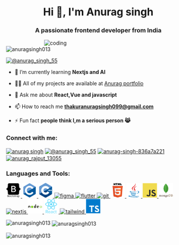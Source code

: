 

<h1 align="center">Hi 👋, I'm Anurag singh</h1>
<h3 align="center">A passionate frontend developer from India</h3>

 <img  align="right" alt="coding" width="400" src ="https://camo.githubusercontent.com/d3a6726b2ce4283d4fd8ddcc317e8e7882067c013fa6ec16c96a991a50a78c74/68747470733a2f2f6d65646961322e67697068792e636f6d2f6d656469612f76312e59326c6b505463354d4749334e6a45784f574e3062326c304e47686859325a755a476476616a466d616d746f5a325a3262573930635774314d58687165484d35636d6f7959695a6c634431324d563970626e526c636d35686246396e61575a66596e6c666157516d593351395a772f7167515567674143335066763638377150432f67697068792e676966"> 

<p align="left"> <img src="https://komarev.com/ghpvc/?username=anuragsingh013&label=Profile%20views&color=0e75b6&style=flat" alt="anuragsingh013" /> </p>

<p align="left"> <a href="https://twitter.com/@anurag_singh_55" target="blank"><img src="https://img.shields.io/twitter/follow/@anurag_singh_55?logo=twitter&style=for-the-badge" alt="@anurag_singh_55" /></a> </p>

- 🌱 I’m currently learning **Nextjs and AI**

- 👨‍💻 All of my projects are available at [Anurag portfolio](https://anurag-portfolio-2023.netlify.app/)

- 💬 Ask me about **React,Vue and javascript**

- 📫 How to reach me **thakuranuragsingh099@gmail.com**

- ⚡ Fun fact **people think I,m a serious person 😹**

<h3 align="left">Connect with me:</h3>
<p align="left">
<a href="https://codepen.io/anurag singh" target="blank"><img align="center" src="https://raw.githubusercontent.com/rahuldkjain/github-profile-readme-generator/master/src/images/icons/Social/codepen.svg" alt="anurag singh" height="30" width="40" /></a>
<a href="https://twitter.com/@anurag_singh_55" target="blank"><img align="center" src="https://raw.githubusercontent.com/rahuldkjain/github-profile-readme-generator/master/src/images/icons/Social/twitter.svg" alt="@anurag_singh_55" height="30" width="40" /></a>
<a href="https://linkedin.com/in/anurag-singh-836a7a221" target="blank"><img align="center" src="https://raw.githubusercontent.com/rahuldkjain/github-profile-readme-generator/master/src/images/icons/Social/linked-in-alt.svg" alt="anurag-singh-836a7a221" height="30" width="40" /></a>
<a href="https://instagram.com/anurag_rajput_13055" target="blank"><img align="center" src="https://raw.githubusercontent.com/rahuldkjain/github-profile-readme-generator/master/src/images/icons/Social/instagram.svg" alt="anurag_rajput_13055" height="30" width="40" /></a>
</p>

<h3 align="left">Languages and Tools:</h3>
<p align="left">  <a href="https://getbootstrap.com" target="_blank" rel="noreferrer"> <img src="https://raw.githubusercontent.com/devicons/devicon/master/icons/bootstrap/bootstrap-plain-wordmark.svg" alt="bootstrap" width="40" height="40"/> </a> <a href="https://www.cprogramming.com/" target="_blank" rel="noreferrer"> <img src="https://raw.githubusercontent.com/devicons/devicon/master/icons/c/c-original.svg" alt="c" width="40" height="40"/> </a> <a href="https://www.w3schools.com/cpp/" target="_blank" rel="noreferrer"> <img src="https://raw.githubusercontent.com/devicons/devicon/master/icons/cplusplus/cplusplus-original.svg" alt="cplusplus" width="40" height="40"/> </a>  <a href="https://www.figma.com/" target="_blank" rel="noreferrer"> <img src="https://www.vectorlogo.zone/logos/figma/figma-icon.svg" alt="figma" width="40" height="40"/> </a> <a href="https://flutter.dev" target="_blank" rel="noreferrer"> <img src="https://www.vectorlogo.zone/logos/flutterio/flutterio-icon.svg" alt="flutter" width="40" height="40"/> </a> <a href="https://git-scm.com/" target="_blank" rel="noreferrer"> <img src="https://www.vectorlogo.zone/logos/git-scm/git-scm-icon.svg" alt="git" width="40" height="40"/> </a> <a href="https://www.w3.org/html/" target="_blank" rel="noreferrer"> <img src="https://raw.githubusercontent.com/devicons/devicon/master/icons/html5/html5-original-wordmark.svg" alt="html5" width="40" height="40"/> </a> <a href="https://www.java.com" target="_blank" rel="noreferrer"> <img src="https://raw.githubusercontent.com/devicons/devicon/master/icons/java/java-original.svg" alt="java" width="40" height="40"/> </a> <a href="https://developer.mozilla.org/en-US/docs/Web/JavaScript" target="_blank" rel="noreferrer"> <img src="https://raw.githubusercontent.com/devicons/devicon/master/icons/javascript/javascript-original.svg" alt="javascript" width="40" height="40"/> </a> <a href="https://www.mongodb.com/" target="_blank" rel="noreferrer"> <img src="https://raw.githubusercontent.com/devicons/devicon/master/icons/mongodb/mongodb-original-wordmark.svg" alt="mongodb" width="40" height="40"/> </a>  <a href="https://nextjs.org/" target="_blank" rel="noreferrer"> <img src="https://cdn.worldvectorlogo.com/logos/nextjs-2.svg" alt="nextjs" width="40" height="40"/> </a> <a href="https://nodejs.org" target="_blank" rel="noreferrer"> <img src="https://raw.githubusercontent.com/devicons/devicon/master/icons/nodejs/nodejs-original-wordmark.svg" alt="nodejs" width="40" height="40"/> </a> <a href="https://reactjs.org/" target="_blank" rel="noreferrer"> <img src="https://raw.githubusercontent.com/devicons/devicon/master/icons/react/react-original-wordmark.svg" alt="react" width="40" height="40"/> </a>  <a href="https://tailwindcss.com/" target="_blank" rel="noreferrer"> <img src="https://www.vectorlogo.zone/logos/tailwindcss/tailwindcss-icon.svg" alt="tailwind" width="40" height="40"/> </a> <a href="https://www.typescriptlang.org/" target="_blank" rel="noreferrer"> <img src="https://raw.githubusercontent.com/devicons/devicon/master/icons/typescript/typescript-original.svg" alt="typescript" width="40" height="40"/> </a> </p>

<p><img align="left" src="https://github-readme-stats.vercel.app/api/top-langs?username=anuragsingh013&show_icons=true&locale=en&layout=compact" alt="anuragsingh013" /></p>

<p>&nbsp;<img align="center" src="https://github-readme-stats.vercel.app/api?username=anuragsingh013&show_icons=true&locale=en" alt="anuragsingh013" /></p>

<p><img align="center" src="https://github-readme-streak-stats.herokuapp.com/?user=anuragsingh013&" alt="anuragsingh013" /></p>






